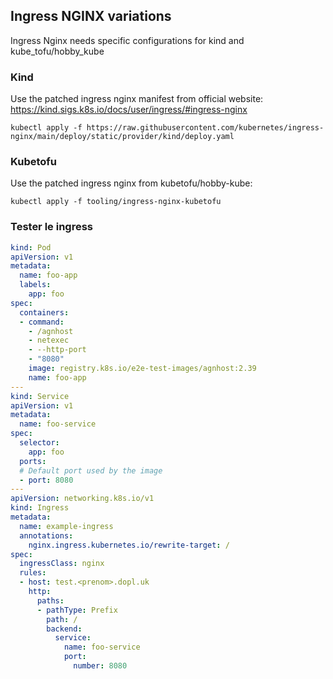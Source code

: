 
## Ingress NGINX variations

Ingress Nginx needs specific configurations for kind and kube_tofu/hobby_kube


### Kind

Use the patched ingress nginx manifest from official website: https://kind.sigs.k8s.io/docs/user/ingress/#ingress-nginx

`kubectl apply -f https://raw.githubusercontent.com/kubernetes/ingress-nginx/main/deploy/static/provider/kind/deploy.yaml`

### Kubetofu

Use the patched ingress nginx from kubetofu/hobby-kube: 

`kubectl apply -f tooling/ingress-nginx-kubetofu`

### Tester le ingress


```yaml
kind: Pod
apiVersion: v1
metadata:
  name: foo-app
  labels:
    app: foo
spec:
  containers:
  - command:
    - /agnhost
    - netexec
    - --http-port
    - "8080"
    image: registry.k8s.io/e2e-test-images/agnhost:2.39
    name: foo-app
---
kind: Service
apiVersion: v1
metadata:
  name: foo-service
spec:
  selector:
    app: foo
  ports:
  # Default port used by the image
  - port: 8080
---
apiVersion: networking.k8s.io/v1
kind: Ingress
metadata:
  name: example-ingress
  annotations:
    nginx.ingress.kubernetes.io/rewrite-target: /
spec:
  ingressClass: nginx
  rules:
  - host: test.<prenom>.dopl.uk
    http:
      paths:
      - pathType: Prefix
        path: /
        backend:
          service:
            name: foo-service
            port:
              number: 8080
```